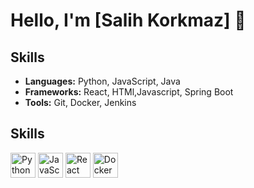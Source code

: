 # Hello, I'm [Salih Korkmaz] 👋

## Skills
- **Languages:** Python, JavaScript, Java
- **Frameworks:** React, HTMl,Javascript, Spring Boot
- **Tools:** Git, Docker, Jenkins
## Skills
<img src="https://cdn.jsdelivr.net/gh/devicons/devicon/icons/python/python-original.svg" alt="Python" width="40" height="40"/>
<img src="https://cdn.jsdelivr.net/gh/devicons/devicon/icons/javascript/javascript-original.svg" alt="JavaScript" width="40" height="40"/>
<img src="https://cdn.jsdelivr.net/gh/devicons/devicon/icons/react/react-original.svg" alt="React" width="40" height="40"/>
<img src="https://cdn.jsdelivr.net/gh/devicons/devicon/icons/docker/docker-original.svg" alt="Docker" width="40" height="40"/>

<!---
1453salih/1453salih is a ✨ special ✨ repository because its `README.md` (this file) appears on your GitHub profile.
You can click the Preview link to take a look at your changes.
--->
